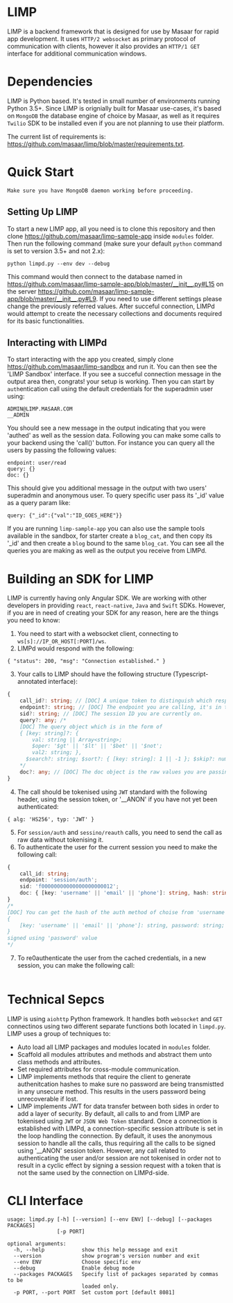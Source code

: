 # LIMP

LIMP is a backend framework that is designed for use by Masaar for rapid app development. It uses `HTTP/2 websocket` as primary protocol of communication with clients, however it also provides an `HTTP/1 GET` interface for additional communication windows.

# Dependencies
LIMP is Python based. It's tested in small number of environments running Python 3.5+.
Since LIMP is orignially built for Masaar use-cases, it's based on `MongoDB` the database engine of choice by Masaar, as well as it requires `Twilio` SDK to be installed even if you are not planning to use their platform.

The current list of requirements is: https://github.com/masaar/limp/blob/master/requirements.txt.

# Quick Start
```
Make sure you have MongoDB daemon working before proceeding.
```

## Setting Up LIMP
To start a new LIMP app, all you need is to clone this repository and then clone https://github.com/masaar/limp-sample-app inside `modules` folder. Then run the following command (make sure your default `python` command is set to version 3.5+ and not 2.x):
```
python limpd.py --env dev --debug
```
This command would then connect to the database named in https://github.com/masaar/limp-sample-app/blob/master/__init__.py#L15 on the server https://github.com/masaar/limp-sample-app/blob/master/__init__.py#L9. If you need to use different settings please change the previously referred values. After succeful connection, LIMPd would attempt to create the necessary collections and documents required for its basic functionalities.

## Interacting with LIMPd
To start interacting with the app you created, simply clone https://github.com/masaar/limp-sandbox and run it. You can then see the 'LIMP Sandbox' interface. If you see a succeful connection message in the output area then, congrats! your setup is working. Then you can start by `auth`entication call using the default credentials for the superadmin user using:
```
ADMIN@LIMP.MASAAR.COM
__ADMIN
```
You should see a new message in the output indicating that you were 'authed' as well as the session data. Following you can make some calls to your backend using the 'call()' button. For instance you can query all the users by passing the following values:
```
endpoint: user/read
query: {}
doc: {}
```
This should give you additional message in the output with two users' superadmin and anonymous user. To query specific user pass its '_id' value as a query param like:
```
query: {"_id":{"val":"ID_GOES_HERE"}}
```
If you are running `limp-sample-app` you can also use the sample tools available in the sandbox, for starter create a `blog_cat`, and then copy its '_id' and then create a `blog` bound to the same `blog_cat`. You can see all the queries you are making as well as the output you receive from LIMPd.

# Building an SDK for LIMP
LIMP is currently having only Angular SDK. We are working with other developers in providing `react`, `react-native`, `Java` and `Swift` SDKs. However, if you are in need of creating your SDK for any reason, here are the things you need to know:
1. You need to start with a websocket client, connecting to `ws[s]://IP_OR_HOST[:PORT]/ws`.
2. LIMPd would respond with the following:
```
{ "status": 200, "msg": "Connection established." }
```
3. Your calls to LIMP should have the following structure (Typescript-annotated interface):
```typescript
{
	call_id?: string; // [DOC] A unique token to distinguish which responses from LIMPd belong to which calls.
	endpoint?: string; // [DOC] The endpoint you are calling, it's in the form of 'MODULE/METHOD'.
	sid?: string; // [DOC] The session ID you are currently on.
	query?: any; /*
	[DOC] The query object which is in the form of
	{ [key: string]?: {
		val: string || Array<string>;
		$oper: '$gt' || '$lt' || '$bet' || '$not';
		val2: string; },
	  $search?: string; $sort?: { [key: string]: 1 || -1 }; $skip?: number; $limit?: number; $extn?: boolean; }
	*/
	doc?: any; // [DOC] The doc object is the raw values you are passing to LIMPd. It's should comply with the module `attrs` you are calling.
}
```
4. The call should be tokenised using `JWT` standard with the following header, using the session token, or '__ANON' if you have not yet been authenticated:
```
{ alg: 'HS256', typ: 'JWT' }
```
5. For `session/auth` and `sessino/reauth` calls, you need to send the call as raw data without tokenising it.
6. To authenticate the user for the current session you need to make the following call:
```typescript
{
	call_id: string;
	endpoint: 'session/auth';
	sid: 'f00000000000000000000012';
	doc: { [key: 'username' || 'email' || 'phone']: string, hash: string; }
}
/*
[DOC] You can get the hash of the auth method of choise from 'username', 'email', or 'phone' by generating the JWT of the following obejct:
{
	[key: 'username' || 'email' || 'phone']: string, password: string;
}
signed using 'password' value
*/
```
7. To re0authenticate the user from the cached credentials, in a new session, you can make the following call:
```typescript
```

# Technical Sepcs
LIMP is using `aiohttp` Python framework. It handles both `websocket` and `GET` connectinos using two different separate functions both located in `limpd.py`. LIMP uses a group of techniques to:
* Auto load all LIMP packages and modules located in `modules` folder.
* Scaffold all modules attributes and methods and abstract them unto class methods and attributes.
* Set required attributes for cross-module communication.
* LIMP implements methods that require the client to generate authenitcation hashes to make sure no password are being transmistted in any unsecure method. This results in the users password being unrecoverable if lost.
* LIMP implements JWT for data transfer between both sides in order to add a layer of security.
By default, all calls to and from LIMP are tokenised using `JWT` or `JSON Web Token` standard. Once a connection is established with LIMPd, a connection-specific session attribute is set in the loop handling the connection. By default, it uses the anonymous session to handle all the calls, thus requiring all the calls to be signed using '__ANON' session token. However, any call related to authenticating the user and/or session are not tokenised in order not to result in a cyclic effect by signing a session request with a token that is not the same used by the connection on LIMPd-side.

# CLI Interface
```
usage: limpd.py [-h] [--version] [--env ENV] [--debug] [--packages PACKAGES]
                [-p PORT]

optional arguments:
  -h, --help            show this help message and exit
  --version             show program's version number and exit
  --env ENV             Choose specific env
  --debug               Enable debug mode
  --packages PACKAGES   Specify list of packages separated by commas to be
                        loaded only.
  -p PORT, --port PORT  Set custom port [default 8081]
  ```
